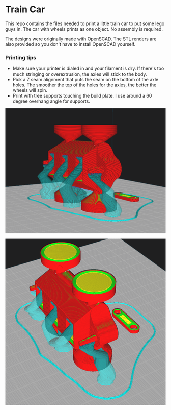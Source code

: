 # Train Car

This repo contains the files needed to print a little train car to put some lego guys in. The car with wheels prints as one object. No assembly is required.

The designs were originally made with OpenSCAD. The STL renders are also provided so you don't have to install OpenSCAD yourself.


### Printing tips

- Make sure your printer is dialed in and your filament is dry. If there's too much stringing or overextrusion, the axles will stick to the body.
- Pick a Z seam alignment that puts the seam on the bottom of the axle holes. The smoother the top of the holes for the axles, the better the wheels will spin.
- Print with tree supports touching the build plate. I use around a 60 degree overhang angle for supports.

![](/train-cura-01.png)

![](/train-cura-02.png)

